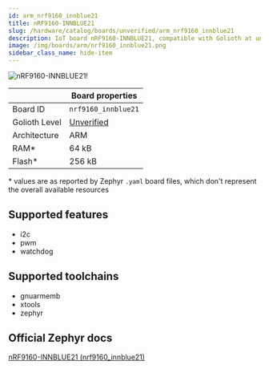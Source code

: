```yaml
---
id: arm_nrf9160_innblue21
title: nRF9160-INNBLUE21
slug: /hardware/catalog/boards/unverified/arm_nrf9160_innblue21
description: IoT board nRF9160-INNBLUE21, compatible with Golioth at unverified level.
image: /img/boards/arm/nrf9160_innblue21.png
sidebar_class_name: hide-item
---
```


[//]: # (This is an auto-generated file, do not edit! Changes to it will be lost upon re-generation)

![nRF9160-INNBLUE21!](/img/boards/arm/nrf9160_innblue21.png "nRF9160-INNBLUE21")

|                | Board properties     |
| -------------  | -------------------- |
| Board ID       | `nrf9160_innblue21` |
| Golioth Level  | [Unverified](/hardware#unverified-boards) |
| Architecture   | ARM |
| RAM*           | 64 kB |
| Flash*         | 256 kB |

\* values are as reported by Zephyr `.yaml` board files, which don't represent the overall available resources



## Supported features

* i2c
* pwm
* watchdog

## Supported toolchains

* gnuarmemb
* xtools
* zephyr

## Official Zephyr docs

[nRF9160-INNBLUE21 (nrf9160_innblue21)](https://docs.zephyrproject.org/latest/boards/arm/nrf9160_innblue21/doc/index.html)
